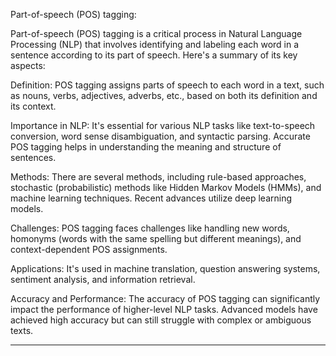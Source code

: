 Part-of-speech (POS) tagging:

Part-of-speech (POS) tagging is a critical process in Natural Language Processing (NLP) that involves identifying and labeling each word in a sentence according to its part of speech. Here's a summary of its key aspects:

Definition: POS tagging assigns parts of speech to each word in a text, such as nouns, verbs, adjectives, adverbs, etc., based on both its definition and its context.

Importance in NLP: It's essential for various NLP tasks like text-to-speech conversion, word sense disambiguation, and syntactic parsing. Accurate POS tagging helps in understanding the meaning and structure of sentences.

Methods: There are several methods, including rule-based approaches, stochastic (probabilistic) methods like Hidden Markov Models (HMMs), and machine learning techniques. Recent advances utilize deep learning models.

Challenges: POS tagging faces challenges like handling new words, homonyms (words with the same spelling but different meanings), and context-dependent POS assignments.

Applications: It's used in machine translation, question answering systems, sentiment analysis, and information retrieval.

Accuracy and Performance: The accuracy of POS tagging can significantly impact the performance of higher-level NLP tasks. Advanced models have achieved high accuracy but can still struggle with complex or ambiguous texts.

---

